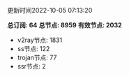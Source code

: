 更新时间2022-10-05 07:13:20

**总订阅: 64**
**总节点: 8959**
**有效节点: 2032**
- v2ray节点: 1831
- ss节点: 122
- trojan节点: 77
- ssr节点: 2
